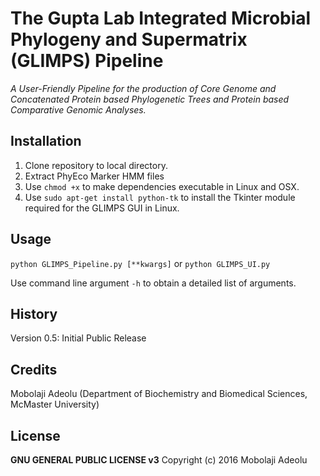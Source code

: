 # The Gupta Lab Integrated Microbial Phylogeny and Supermatrix (GLIMPS) Pipeline
_A User-Friendly Pipeline for the production of Core Genome and Concatenated Protein based_
_Phylogenetic Trees and Protein based Comparative Genomic Analyses._

## Installation
1. Clone repository to local directory.
1. Extract PhyEco Marker HMM files
1. Use `chmod +x` to make dependencies executable in Linux and OSX.
1. Use `sudo apt-get install python-tk` to install the Tkinter module required for the GLIMPS GUI in Linux.

## Usage
`python GLIMPS_Pipeline.py [**kwargs]` or `python GLIMPS_UI.py`

Use command line argument `-h` to obtain a detailed list of arguments.

## History
Version 0.5: Initial Public Release

## Credits
Mobolaji Adeolu (Department of Biochemistry and Biomedical Sciences, McMaster University)

## License
**GNU GENERAL PUBLIC LICENSE v3**
Copyright (c) 2016 Mobolaji Adeolu